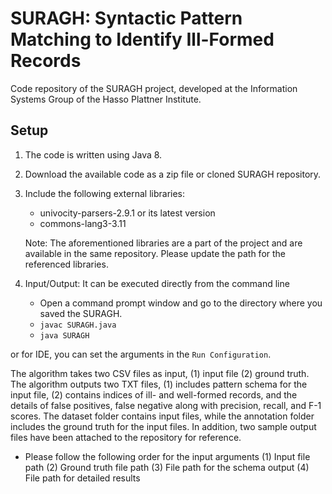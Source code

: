 # SURAGH: Syntactic Pattern Matching to Identify Ill-Formed Records
Code repository of the SURAGH project, developed at the Information Systems Group of the Hasso Plattner Institute.

## Setup

1. The code is written using Java 8.
2. Download the available code as a zip file or cloned SURAGH repository.
3. Include the following external libraries: 
	- univocity-parsers-2.9.1 or its latest version
	- commons-lang3-3.11

   Note: The aforementioned libraries are a part of the project and are available in the same repository. Please update the path for the referenced libraries.
   
 4. Input/Output: It can be executed directly from the command line
	-  Open a command prompt window and go to the directory where you saved the SURAGH.
	- `javac SURAGH.java` 
	- `java SURAGH`
	
or for IDE, you can set the arguments in the `Run Configuration`. 

The algorithm takes two CSV files as input, (1) input file (2) ground truth. The algorithm outputs two TXT files, (1) includes pattern schema for the input file, (2) contains indices of ill- and well-formed records, and the details of false positives, false negative along with precision, recall, and F-1 scores.
The dataset folder contains input files, while the annotation folder includes the ground truth for the input files. In addition, two sample output files have been attached to the repository for reference. 

- Please follow the following order for the input arguments
	(1) Input file path
	(2) Ground truth file path
	(3) File path for the schema output
	(4) File path for detailed results


